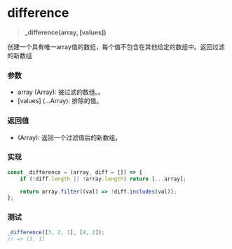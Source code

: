 # difference

> <b> _difference(array, [values]) </b>

创建一个具有唯一array值的数组，每个值不包含在其他给定的数组中。返回过滤的新数组

### 参数

* array (Array): 被过滤的数组。。
* [values] (...Array): 排除的值。

### 返回值

* (Array): 返回一个过滤值后的新数组。

### 实现

```js
const _difference = (array, diff = []) => {
    if (!diff.length || !array.length) return [...array];

    return array.filter((val) => !diff.includes(val));
};
```

### 测试

```js
_difference([3, 2, 1], [4, 2]);
// => [3, 1]
```

